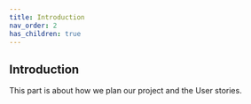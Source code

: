 ```yaml
---
title: Introduction
nav_order: 2
has_children: true
---
```


## Introduction

This part is about how we plan our project and the User stories.

